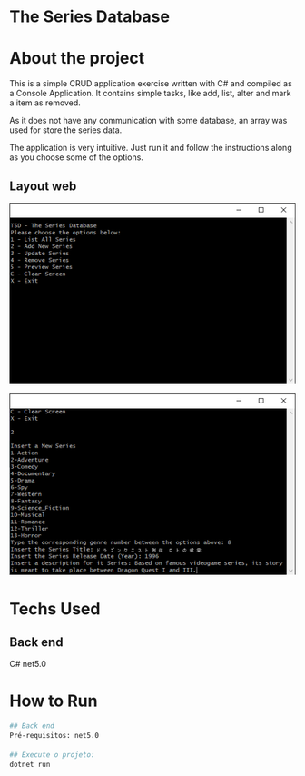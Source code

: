 # The Series Database 
# About the project

This is a simple CRUD application exercise written with C# and compiled as a Console Application. It contains simple tasks, like add, list, alter and mark a item as removed.

As it does not have any communication with some database, an array was used for store the series data.

The application is very intuitive. Just run it and follow the instructions along as you choose some of the options.

## Layout web
![Sample 1](https://github.com/math-thomaz/assets/blob/master/DIO/C%23_Projects/Simple_CRUD_App/sample_1.png)

![Sample 2](https://github.com/math-thomaz/assets/blob/master/DIO/C%23_Projects/Simple_CRUD_App/sample_2.png)

# Techs Used
## Back end
C#
net5.0

# How to Run

```bash
## Back end
Pré-requisitos: net5.0

## Execute o projeto:
dotnet run
